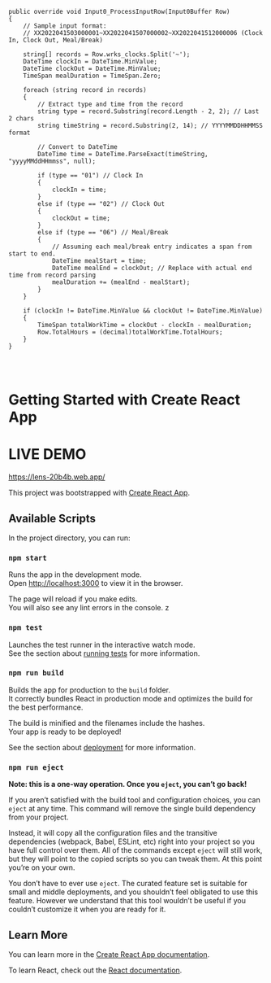 ```
public override void Input0_ProcessInputRow(Input0Buffer Row)
{
    // Sample input format:
    // XX2022041503000001~XX2022041507000002~XX2022041512000006 (Clock In, Clock Out, Meal/Break)
    
    string[] records = Row.wrks_clocks.Split('~');
    DateTime clockIn = DateTime.MinValue;
    DateTime clockOut = DateTime.MinValue;
    TimeSpan mealDuration = TimeSpan.Zero;

    foreach (string record in records)
    {
        // Extract type and time from the record
        string type = record.Substring(record.Length - 2, 2); // Last 2 chars
        string timeString = record.Substring(2, 14); // YYYYMMDDHHMMSS format
        
        // Convert to DateTime
        DateTime time = DateTime.ParseExact(timeString, "yyyyMMddHHmmss", null);

        if (type == "01") // Clock In
        {
            clockIn = time;
        }
        else if (type == "02") // Clock Out
        {
            clockOut = time;
        }
        else if (type == "06") // Meal/Break
        {
            // Assuming each meal/break entry indicates a span from start to end.
            DateTime mealStart = time;
            DateTime mealEnd = clockOut; // Replace with actual end time from record parsing
            mealDuration += (mealEnd - mealStart);
        }
    }

    if (clockIn != DateTime.MinValue && clockOut != DateTime.MinValue)
    {
        TimeSpan totalWorkTime = clockOut - clockIn - mealDuration;
        Row.TotalHours = (decimal)totalWorkTime.TotalHours;
    }
}




```


# Getting Started with Create React App

# LIVE DEMO
https://lens-20b4b.web.app/

This project was bootstrapped with [Create React App](https://github.com/facebook/create-react-app).

## Available Scripts

In the project directory, you can run:

### `npm start`

Runs the app in the development mode.\
Open [http://localhost:3000](http://localhost:3000) to view it in the browser.

The page will reload if you make edits.\
You will also see any lint errors in the console.
z
### `npm test`

Launches the test runner in the interactive watch mode.\
See the section about [running tests](https://facebook.github.io/create-react-app/docs/running-tests) for more information.

### `npm run build`

Builds the app for production to the `build` folder.\
It correctly bundles React in production mode and optimizes the build for the best performance.

The build is minified and the filenames include the hashes.\
Your app is ready to be deployed!

See the section about [deployment](https://facebook.github.io/create-react-app/docs/deployment) for more information.

### `npm run eject`

**Note: this is a one-way operation. Once you `eject`, you can’t go back!**

If you aren’t satisfied with the build tool and configuration choices, you can `eject` at any time. This command will remove the single build dependency from your project.

Instead, it will copy all the configuration files and the transitive dependencies (webpack, Babel, ESLint, etc) right into your project so you have full control over them. All of the commands except `eject` will still work, but they will point to the copied scripts so you can tweak them. At this point you’re on your own.

You don’t have to ever use `eject`. The curated feature set is suitable for small and middle deployments, and you shouldn’t feel obligated to use this feature. However we understand that this tool wouldn’t be useful if you couldn’t customize it when you are ready for it.

## Learn More

You can learn more in the [Create React App documentation](https://facebook.github.io/create-react-app/docs/getting-started).

To learn React, check out the [React documentation](https://reactjs.org/).
